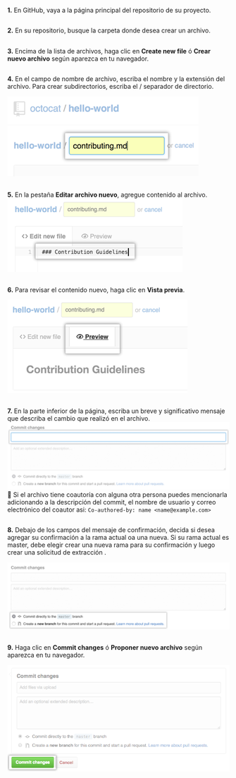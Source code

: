__1.__ En GitHub, vaya a la página principal del repositorio de su proyecto.
## 

__2.__ En su repositorio, busque la carpeta donde desea crear un archivo.
## 

__3.__ Encima de la lista de archivos, haga clic en **Create new file** ó **Crear nuevo archivo** según aparezca en tu navegador.
## 

__4.__ En el campo de nombre de archivo, escriba el nombre y la extensión del archivo. Para crear subdirectorios, escriba el / separador de directorio.

![new-file-name](../imgs/new-file-name.png)
## 

**5.** En la pestaña **Editar archivo nuevo**, agregue contenido al archivo.
![new-file-content](../imgs/new-file-content.png)
## 

__6.__ Para revisar el contenido nuevo, haga clic en **Vista previa**.

![new-file-preview](../imgs/new-file-preview.png)
## 

__7.__ En la parte inferior de la página, escriba un breve y significativo mensaje que describa el cambio que realizó en el archivo. 
![write-commit-message-quick-pull.png](../imgs/write-commit-message-quick-pull.png)
:memo: Si el archivo tiene coautoría con alguna otra persona puedes mencionarla adicionando a la descripción del commit, el nombre de usuario y correo electrónico del coautor asi: ```Co-authored-by: name <name@example.com>```
## 

__8.__ Debajo de los campos del mensaje de confirmación, decida si desea agregar su confirmación a la rama actual oa una nueva. Si su rama actual es master, debe elegir crear una nueva rama para su confirmación y luego crear una solicitud de extracción .

![choose-commit-branch](../imgs/choose-commit-branch.png)
## 

__9.__ Haga clic en **Commit changes** ó **Proponer nuevo archivo** según aparezca en tu navegador.

![commit-changes-button](../imgs/commit-changes-button.png)
## 
